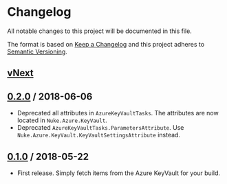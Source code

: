 # Changelog
All notable changes to this project will be documented in this file.

The format is based on [Keep a Changelog](http://keepachangelog.com/en/1.0.0/)
and this project adheres to [Semantic Versioning](http://semver.org/spec/v2.0.0.html).

## [vNext]

## [0.2.0] / 2018-06-06
- Deprecated all attributes in `AzureKeyVaultTasks`. The attributes are now located in `Nuke.Azure.KeyVault`.
- Deprecated `AzureKeyVaultTasks.ParametersAttribute`. Use `Nuke.Azure.KeyVault.KeyVaultSettingsAttribute` instead.

## [0.1.0] / 2018-05-22
- First release. Simply fetch items from the Azure KeyVault for your build.

[vNext]: https://github.com/nuke-build/azure-keyvault/compare/0.2.0...HEAD
[0.2.0]: https://github.com/nuke-build/azure-keyvault/compare/0.1.0...0.2.0
[0.1.0]: https://github.com/nuke-build/azure-keyvault/tree/0.1.0
